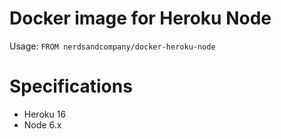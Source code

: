 # Docker image for Heroku Node

Usage: `FROM nerdsandcompany/docker-heroku-node`

# Specifications

* Heroku 16
* Node 6.x
